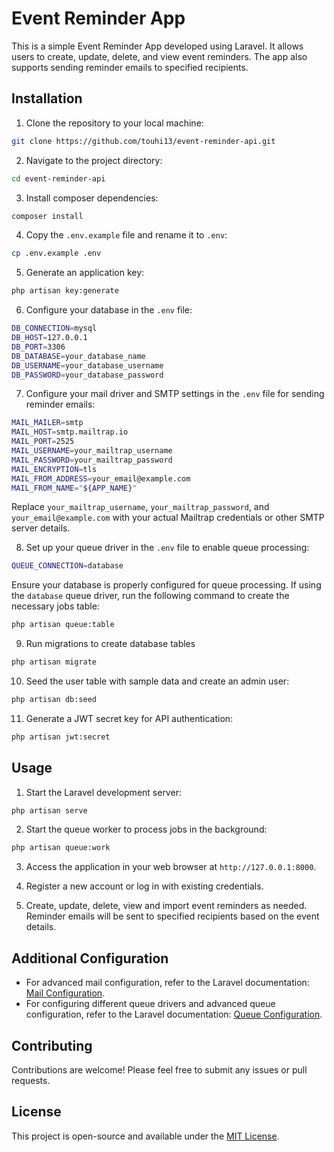 # Event Reminder App

This is a simple Event Reminder App developed using Laravel. It allows users to create, update, delete, and view event reminders. The app also supports sending reminder emails to specified recipients.

## Installation

1. Clone the repository to your local machine:

```bash
git clone https://github.com/touhi13/event-reminder-api.git
```

2. Navigate to the project directory:

```bash
cd event-reminder-api
```

3. Install composer dependencies:

```bash
composer install
```

4. Copy the `.env.example` file and rename it to `.env`:

```bash
cp .env.example .env
```

5. Generate an application key:

```bash
php artisan key:generate
```

6. Configure your database in the `.env` file:

```bash
DB_CONNECTION=mysql
DB_HOST=127.0.0.1
DB_PORT=3306
DB_DATABASE=your_database_name
DB_USERNAME=your_database_username
DB_PASSWORD=your_database_password
```

7. Configure your mail driver and SMTP settings in the `.env` file for sending reminder emails:

```bash
MAIL_MAILER=smtp
MAIL_HOST=smtp.mailtrap.io
MAIL_PORT=2525
MAIL_USERNAME=your_mailtrap_username
MAIL_PASSWORD=your_mailtrap_password
MAIL_ENCRYPTION=tls
MAIL_FROM_ADDRESS=your_email@example.com
MAIL_FROM_NAME="${APP_NAME}"
```

Replace `your_mailtrap_username`, `your_mailtrap_password`, and `your_email@example.com` with your actual Mailtrap credentials or other SMTP server details.

8. Set up your queue driver in the `.env` file to enable queue processing:

```bash
QUEUE_CONNECTION=database
```
Ensure your database is properly configured for queue processing. If using the `database` queue driver, run the following command to create the necessary jobs table:

```bash
php artisan queue:table
```
9. Run migrations to create database tables

```bash
php artisan migrate
```
10. Seed the user table with sample data and create an admin user:

```bash
php artisan db:seed
```

11. Generate a JWT secret key for API authentication:

```bash
php artisan jwt:secret
```

## Usage

1. Start the Laravel development server:

```bash
php artisan serve
```
2. Start the queue worker to process jobs in the background:

```bash
php artisan queue:work
```
3. Access the application in your web browser at `http://127.0.0.1:8000`.

4. Register a new account or log in with existing credentials.

5. Create, update, delete, view and import event reminders as needed. Reminder emails will be sent to specified recipients based on the event details.

## Additional Configuration

- For advanced mail configuration, refer to the Laravel documentation: [Mail Configuration](https://laravel.com/docs/mail).
- For configuring different queue drivers and advanced queue configuration, refer to the Laravel documentation: [Queue Configuration](https://laravel.com/docs/queues).

## Contributing

Contributions are welcome! Please feel free to submit any issues or pull requests.

## License

This project is open-source and available under the [MIT License](LICENSE).



